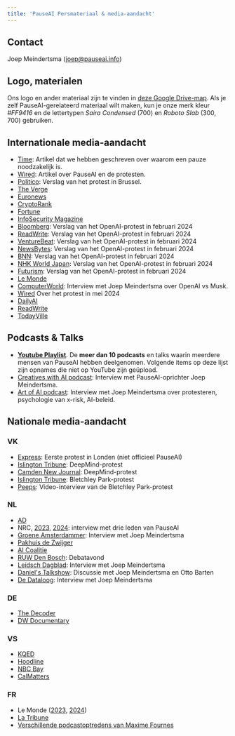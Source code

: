 ```yaml
---
title: 'PauseAI Persmateriaal & media-aandacht'
---
```


## Contact

Joep Meindertsma ([joep@pauseai.info](mailto:joep@pauseai.info))

## Logo, materialen

Ons logo en ander materiaal zijn te vinden in [deze Google Drive-map](https://drive.google.com/drive/folders/1bQ_MZ8giK-Mee4ABkO0BgcFInaXruNpa?usp=sharing).
Als je zelf PauseAI-gerelateerd materiaal wilt maken, kun je onze merk kleur _#FF9416_ en de lettertypen _Saira Condensed_ (700) en _Roboto Slab_ (300, 700) gebruiken.

## Internationale media-aandacht

- [Time](https://time.com/6295879/ai-pause-is-humanitys-best-bet-for-preventing-extinction/): Artikel dat we hebben geschreven over waarom een pauze noodzakelijk is.
- [Wired](https://www.wired.com/story/pause-ai-existential-risk/): Artikel over PauseAI en de protesten.
- [Politico](https://www.politico.eu/article/microsoft-brussels-elon-musk-anti-ai-protesters-well-five-of-them-descend-on-brussels/): Verslag van het protest in Brussel.
- [The Verge](https://www.theverge.com/2023/5/24/23735982/sam-altman-openai-superintelligent-benefits-talk-london-ucl-protests)
- [Euronews](https://www.euronews.com/next/2023/06/14/could-ai-lead-us-to-extinction-this-brussels-based-group-believes-so)
- [CryptoRank](https://cryptorank.io/news/feed/cbfc5-pause-ai-protest-ai-development)
- [Fortune](https://fortune.com/2023/05/24/openai-ceo-sam-altman-credits-elon-musk-with-teaching-him-the-importance-of-deep-tech-investing-but-he-has-no-interest-in-living-on-mars/)
- [InfoSecurity Magazine](https://www.infosecurity-magazine.com/news/uk-ai-safety-institute-blueprint/)
- [Bloomberg](https://www.bloomberg.com/news/newsletters/2024-02-13/ai-protest-at-openai-hq-in-san-francisco-focuses-on-military-work): Verslag van het OpenAI-protest in februari 2024
- [ReadWrite](https://readwrite.com/stop-working-with-pentagon-openai-staff-face-protests/): Verslag van het OpenAI-protest in februari 2024
- [VentureBeat](https://venturebeat.com/ai/protesters-gather-outside-openai-office-opposing-military-ai-and-agi/): Verslag van het OpenAI-protest in februari 2024
- [NewsBytes](https://www.newsbytesapp.com/news/science/protestors-surround-openai-office-calling-for-ai-boycott/story): Verslag van het OpenAI-protest in februari 2024
- [BNN](https://bnnbreaking.com/tech/openai-faces-protests-over-military-collaboration-and-agi-concerns): Verslag van het OpenAI-protest in februari 2024
- [NHK World Japan](https://www3.nhk.or.jp/nhkworld/en/news/backstories/3047/): Verslag van het OpenAI-protest in februari 2024
- [Futurism](https://futurism.com/protesters-swarm-openai): Verslag van het OpenAI-protest in februari 2024
- [Le Monde](https://www.lemonde.fr/en/economy/article/2023/11/27/openai-the-beginnings-of-the-sam-altman-drama_6291282_19.html)
- [ComputerWorld](https://www.computerworld.com/article/3714261/sam-altmans-pledges-about-ai-responsibility-dont-mean-much-experts.html): Interview met Joep Meindertsma over OpenAI vs Musk.
- [Wired](https://www.wired.com/story/protesters-pause-ai-split-stop/?redirectURL=https://www.wired.com/story/protesters-pause-ai-split-stop/) Over het protest in mei 2024
- [DailyAI](https://dailyai.com/2024/05/pauseai-protestors-demand-a-halt-to-training-of-ai-models/)
- [ReadWrite](https://readwrite.com/pause-ai-protestors-are-fighting-to-put-ai-development-on-hold/)
- [TodayVille](https://www.todayville.com/poll-despite-global-pressure-americans-want-the-tech-industry-to-slow-down-on-ai/)

## Podcasts & Talks

- [**Youtube Playlist**](https://www.youtube.com/playlist?list=PLI46NoubGtIJvSAWkC7VOmfWrLD2u1ZPA). De **meer dan 10 podcasts** en talks waarin meerdere mensen van PauseAI hebben deelgenomen. Volgende items op deze lijst zijn opnames die niet op YouTube zijn geüpload.
- [Creatives with AI podcast](https://podcasters.spotify.com/pod/show/creativeswithai/episodes/15-AI-The-Race-Against-Time---Balancing-Progress-and-Potential-Catastrophe-with-Joep-Meinderstma-e28ln8a/a-aa9vpjp): Interview met PauseAI-oprichter Joep Meindertsma.
- [Art of AI podcast](https://spotify.link/AggzYfcj8Db): Interview met Joep Meindertsma over protesteren, psychologie van x-risk, AI-beleid.

## Nationale media-aandacht

### VK

- [Express](https://www.express.co.uk/news/uk/1775620/artificial-intelligence-extinction-google-chat-gpt): Eerste protest in Londen (niet officieel PauseAI)
- [Islington Tribune](https://www.islingtontribune.co.uk/article/watch-out-the-robots-are-coming): DeepMind-protest
- [Camden New Journal](https://www.camdennewjournal.co.uk/article/:protesters-tell-tech-quarter-companies-to-press-pause-on-artificial-intelligence-research): DeepMind-protest
- [Islington Tribune](https://www.islingtontribune.co.uk/article/what-happens-in-bletchley-stays-in): Bletchley Park-protest
- [Peeps](https://www.youtube.com/watch?v=a3HRYOIhfFI): Video-interview van de Bletchley Park-protest

### NL

- [AD](https://www.ad.nl/tech/ai-rel-in-nieuw-zeeland-kook-app-prijst-dodelijk-chloorgas-aan-als-verfrissend-gerecht~a1aa3705/)
- NRC, [2023](https://www.nrc.nl/nieuws/2023/06/24/sterft-de-mensheid-uit-door-ai-dat-is-sciencefiction-a4168053), [2024](https://www.nrc.nl/nieuws/2024/02/16/ai-doomers-zijn-doodsbang-voor-de-computer-ai-zal-proberen-de-macht-over-te-nemen-a4190130): interview met drie leden van PauseAI
- [Groene Amsterdammer](https://www.groene.nl/artikel/losgeslagen-superintelligentie): Interview met Joep Meindertsma
- [Pakhuis de Zwijger](https://dezwijger.nl/programma/ai-existential-risk-and-what-to-do-about-it)
- [AI Coalitie](https://nlaic.com/agenda/communitydag-invloed-van-ai-op-cultuur-en-media/)
- [RUW Den Bosch](https://ruwdenbosch.nl/paranoide-over-ai/): Debatavond
- [Leidsch Dagblad](https://www.leidschdagblad.nl/cnt/dmf20231228_53324374): Interview met Joep Meindertsma
- [Daniel's Talkshow](https://www.youtube.com/watch?v=mGzwtSqmDsU): Discussie met Joep Meindertsma en Otto Barten
- [De Dataloog](https://open.spotify.com/episode/2kB59A0bIltpSUdwaf0YM3): Interview met Joep Meindertsma

### DE

- [The Decoder](https://the-decoder.de/keine-super-ki-demonstranten-versammeln-sich-vor-dem-openai-buero/)
- [DW Documentary](https://youtu.be/KspkgAZUkoQ?si=h2Jm0Yvm9RT8t1ZT&t=1116)

### VS

- [KQED](https://www.kqed.org/news/11985949/as-openai-unveils-big-update-protesters-call-for-pause-in-risky-frontier-tech)
- [Hoodline](https://hoodline.com/2024/05/ai-advancement-from-openai-unleashes-gpt-4o-amid-global-protests-and-market-frenzy/)
- [NBC Bay](https://www.nbcbayarea.com/news/tech/ai-protests-worldwide/3536439/)
- [CalMatters](https://calmatters.org/economy/technology/2024/09/california-ai-safety-regulations-bills/)

### FR

- Le Monde ([2023](https://www.lemonde.fr/en/economy/article/2023/11/27/openai-the-beginnings-of-the-sam-altman-drama_6291282_19.html), [2024](https://www.lemonde.fr/economie/article/2024/09/11/a-l-approche-du-sommet-de-paris-les-militants-inquiets-quant-a-la-securite-de-l-ia-cherchent-a-se-faire-entendre_6312979_3234.html))
- [La Tribune](https://www.latribune.fr/technos-medias/informatique/a-paris-et-dans-le-monde-les-inquiets-de-l-intelligence-artificielle-appellent-a-une-pause-997475.html)
- [Verschillende podcastoptredens van Maxime Fournes](https://www.youtube.com/results?search_query=maxime+fournes+pauseai)
